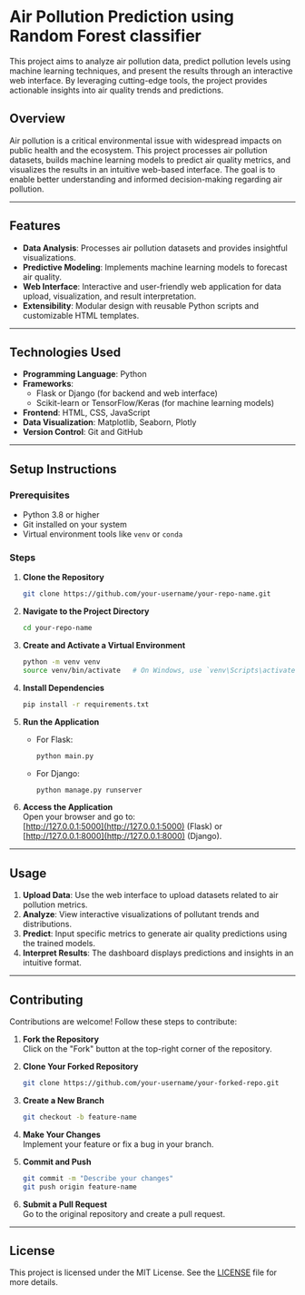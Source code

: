 # Air Pollution Prediction using Random Forest classifier

This project aims to analyze air pollution data, predict pollution levels using machine learning techniques, and present the results through an interactive web interface. By leveraging cutting-edge tools, the project provides actionable insights into air quality trends and predictions.

## Overview

Air pollution is a critical environmental issue with widespread impacts on public health and the ecosystem. This project processes air pollution datasets, builds machine learning models to predict air quality metrics, and visualizes the results in an intuitive web-based interface. The goal is to enable better understanding and informed decision-making regarding air pollution.

---

## Features

- **Data Analysis**: Processes air pollution datasets and provides insightful visualizations.
- **Predictive Modeling**: Implements machine learning models to forecast air quality.
- **Web Interface**: Interactive and user-friendly web application for data upload, visualization, and result interpretation.
- **Extensibility**: Modular design with reusable Python scripts and customizable HTML templates.

---

## Technologies Used

- **Programming Language**: Python
- **Frameworks**:
  - Flask or Django (for backend and web interface)
  - Scikit-learn or TensorFlow/Keras (for machine learning models)
- **Frontend**: HTML, CSS, JavaScript
- **Data Visualization**: Matplotlib, Seaborn, Plotly
- **Version Control**: Git and GitHub

---

## Setup Instructions

### Prerequisites

- Python 3.8 or higher
- Git installed on your system
- Virtual environment tools like `venv` or `conda`

### Steps

1. **Clone the Repository**  
   ```bash
   git clone https://github.com/your-username/your-repo-name.git
   ```

2. **Navigate to the Project Directory**  
   ```bash
   cd your-repo-name
   ```

3. **Create and Activate a Virtual Environment**  
   ```bash
   python -m venv venv
   source venv/bin/activate   # On Windows, use `venv\Scripts\activate`
   ```

4. **Install Dependencies**  
   ```bash
   pip install -r requirements.txt
   ```

5. **Run the Application**  
   - For Flask:
     ```bash
     python main.py
     ```
   - For Django:
     ```bash
     python manage.py runserver
     ```

6. **Access the Application**  
   Open your browser and go to:  
   [http://127.0.0.1:5000](http://127.0.0.1:5000) (Flask) or [http://127.0.0.1:8000](http://127.0.0.1:8000) (Django).

---

## Usage

1. **Upload Data**: Use the web interface to upload datasets related to air pollution metrics.
2. **Analyze**: View interactive visualizations of pollutant trends and distributions.
3. **Predict**: Input specific metrics to generate air quality predictions using the trained models.
4. **Interpret Results**: The dashboard displays predictions and insights in an intuitive format.

---

## Contributing

Contributions are welcome! Follow these steps to contribute:

1. **Fork the Repository**  
   Click on the "Fork" button at the top-right corner of the repository.

2. **Clone Your Forked Repository**  
   ```bash
   git clone https://github.com/your-username/your-forked-repo.git
   ```

3. **Create a New Branch**  
   ```bash
   git checkout -b feature-name
   ```

4. **Make Your Changes**  
   Implement your feature or fix a bug in your branch.

5. **Commit and Push**  
   ```bash
   git commit -m "Describe your changes"
   git push origin feature-name
   ```

6. **Submit a Pull Request**  
   Go to the original repository and create a pull request.

---

## License

This project is licensed under the MIT License. See the [LICENSE](LICENSE) file for more details.
